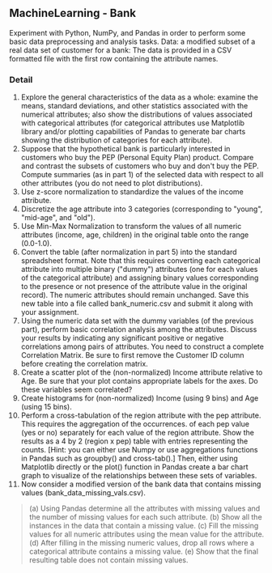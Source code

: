 ## MachineLearning - Bank

Experiment with Python, NumPy, and Pandas in order to perform some basic data preprocessing and analysis tasks.
Data: a modified subset of a real data set of customer for a bank: The data is provided in a CSV formatted file with the first row containing the attribute names.

### Detail

1. Explore the general characteristics of the data as a whole: examine the means, standard deviations, and other statistics associated with the numerical attributes; also show the distributions of values associated with categorical attributes (for categorical attributes use Matplotlib library and/or plotting capabilities of Pandas to generate bar charts showing the distribution of categories for each attribute).
2. Suppose that the hypothetical bank is particularly interested in customers who buy the PEP (Personal Equity Plan) product. Compare and contrast the subsets of customers who buy and don't buy the PEP. Compute summaries (as in part 1) of the selected data with respect to all other attributes (you do not need to plot distributions). 
3. Use z-score normalization to standardize the values of the income attribute. 
4. Discretize the age attribute into 3 categories (corresponding to "young", "mid-age", and "old"). 
5. Use Min-Max Normalization to transform the values of all numeric attributes (income, age, children) in the original table onto the range (0.0-1.0).
6. Convert the table (after normalization in part 5) into the standard spreadsheet format. Note that this requires converting each categorical attribute into multiple binary ("dummy") attributes (one for each values of the categorical attribute) and assigning binary values corresponding to the presence or not presence of the attribute value in the original record). The numeric attributes should remain unchanged. Save this new table into a file called bank_numeric.csv and submit it along with your assignment.
7. Using the numeric data set with the dummy variables (of the previous part), perform basic correlation analysis among the attributes. Discuss your results by indicating any significant positive or negative correlations among pairs of attributes. You need to construct a complete Correlation Matrix. Be sure to first remove the Customer ID column before creating the correlation matrix.
8. Create a scatter plot of the (non-normalized) Income attribute relative to Age. Be sure that your plot contains appropriate labels for the axes. Do these variables seem correlated?
9. Create histograms for (non-normalized) Income (using 9 bins) and Age (using 15 bins).
10. Perform a cross-tabulation of the region attribute with the pep attribute. This requires the aggregation of the occurrences.
of each pep value (yes or no) separately for each value of the region attribute. Show the results as a 4 by 2 (region x pep) table with entries representing the counts. [Hint: you can either use Numpy or use aggregations functions in Pandas such as groupby() and cross-tab().] Then, either using Matplotlib directly or the plot() function in Pandas create a bar chart graph to visualize of the relationships between these sets of variables. 
11. Now consider a modified version of the bank data that contains missing values (bank_data_missing_vals.csv). 
> (a) Using Pandas determine all the attributes with missing values and the number of missing values for each such attribute. 
> (b) Show all the instances in the data that contain a missing value. 
> (c) Fill the missing values for all numeric attributes using the mean value for the attribute. 
> (d) After filling in the missing numeric values, drop all rows where a categorical attribute contains a missing value. 
> (e) Show that the final resulting table does not contain missing values.
